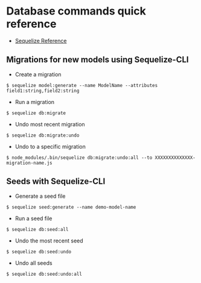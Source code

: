 # Database commands quick reference

- [Sequelize Reference](http://docs.sequelizejs.com/manual/tutorial/migrations.html)

## Migrations for new models using Sequelize-CLI

- Create a migration

```
$ sequelize model:generate --name ModelName --attributes field1:string,field2:string
```

- Run a migration

```
$ sequelize db:migrate
```

- Undo most recent migration

```
$ sequelize db:migrate:undo
```

- Undo to a specific migration

```
$ node_modules/.bin/sequelize db:migrate:undo:all --to XXXXXXXXXXXXXX-migration-name.js
```

## Seeds with Sequelize-CLI

- Generate a seed file

```
$ sequelize seed:generate --name demo-model-name
```

- Run a seed file

```
$ sequelize db:seed:all
```

- Undo the most recent seed

```
$ sequelize db:seed:undo
```

- Undo all seeds

```
$ sequelize db:seed:undo:all
```
